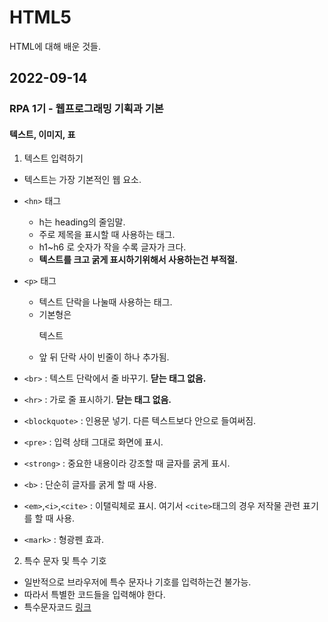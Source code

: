 # HTML5
HTML에 대해 배운 것들.

## 2022-09-14

### RPA 1기 - 웹프로그래밍 기획과 기본

#### 텍스트, 이미지, 표

1) 텍스트 입력하기
  - 텍스트는 가장 기본적인 웹 요소.
  
  - `<hn>` 태그 
    - h는 heading의 줄임말.
    - 주로 제목을 표시할 때 사용하는 태그.
    - h1~h6 로 숫자가 작을 수록 글자가 크다.
    - **텍스트를 크고 굵게 표시하기위해서 사용하는건 부적절.**
    
  - `<p>` 태그
    - 텍스트 단락을 나눌때 사용하는 태그.
    - 기본형은 <p> 텍스트 </p>
    - 앞 뒤 단락 사이 빈줄이 하나 추가됨.
    
  - `<br>` : 텍스트 단락에서 줄 바꾸기. **닫는 태그 없음.**
  - `<hr>` : 가로 줄 표시하기. **닫는 태그 없음.**
  - `<blockquote>` : 인용문 넣기. 다른 텍스트보다 안으로 들여써짐.
  - `<pre>` : 입력 상태 그대로 화면에 표시.
  - `<strong>` : 중요한 내용이라 강조할 때 글자를 굵게 표시.
  - `<b>` : 단순히 글자를 굵게 할 때 사용.
  - `<em>`,`<i>`,`<cite>` : 이탤릭체로 표시. 여기서 `<cite>`태그의 경우 저작물 관련 표기를 할 때 사용.
  - `<mark>` : 형광펜 효과.
  
2) 특수 문자 및 특수 기호
  - 일반적으로 브라우저에 특수 문자나 기호를 입력하는건 불가능.
  - 따라서 특별한 코드들을 입력해야 한다.
  - 특수문자코드 [링크](https://html.spec.whatwg.org/multipage/named-characters.html)
